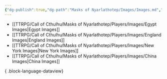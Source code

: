 ```yaml
---
{"dg-publish":true,"dg-path":"Masks of Nyarlathotep/Images/Images.md","permalink":"/masks-of-nyarlathotep/images/images/","hide":true,"tags":["TTRPG/Games/MoN"]}
---
```


- [[TTRPG/Call of Cthulhu/Masks of Nyarlathotep/Players/Images/Egypt Images\|Egypt Images]]
- [[TTRPG/Call of Cthulhu/Masks of Nyarlathotep/Players/Images/England Images\|England Images]]
- [[TTRPG/Call of Cthulhu/Masks of Nyarlathotep/Players/Images/New York Images\|New York Images]]
- [[TTRPG/Call of Cthulhu/Masks of Nyarlathotep/Players/Images/China Images\|China Images]]

{ .block-language-dataview}